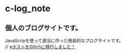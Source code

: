 # c-log_note
## 個人のブログサイトです。
JavaScripを使って適当に作った簡易的なブログサイトです。<br>
// <a href="https://c-lognote.glitch.me">※ホストをGlitchに移行しました！</a> 
